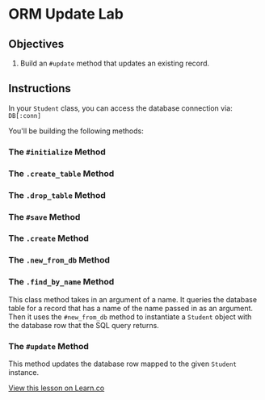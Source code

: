 # ORM Update Lab

## Objectives

1. Build an `#update` method that updates an existing record. 

## Instructions

<!-- In this lab we will be working with a `Student` class. Each student has an `id`, a `name` and a `grade`. Students should be initialized with an id that defaults to `nil`, a name and a grade.  -->

<!-- In this lab, our connection to the database is set up for you in the `config/environment.rb` file:

```ruby
DB = {:conn => SQLite3::Database.new("db/students.db")}
``` -->

In your `Student` class, you can access the database connection via: `DB[:conn]`

You'll be building the following methods:

### The `#initialize` Method

<!-- This method takes in three arguments, the id, name and grade. The id should default to `nil`.  -->

### The `.create_table` Method

<!-- This class method creates the students table with columns that match the attributes of our individual students: an id (which is the primary key), the name and the grade.  -->

### The `.drop_table` Method

<!-- This class method should be responsible for dropping the students table.  -->

### The `#save` Method

<!-- This instance method inserts a new row into the database using the attributes of the given object. This method *also* assigns the `id` attribute of the object once the row has been inserted into the database.  -->

### The `.create` Method

<!-- This method creates a student with two attributes, name and grade, and saves it into the students table. -->

### The `.new_from_db` Method

<!-- This class method takes an argument of an array. When we call this method we will pass it the array that is the row returned from the database by the execution of a SQL query. We can anticipate that this array will contain three elements in this order: the id, name and grade of a student.  -->
<!-- 
The `.new_from_db` method uses these three array elements to create a new `Student` object with these attributes.  -->

### The `.find_by_name` Method

This class method takes in an argument of a name. It queries the database table for a record that has a name of the name passed in as an argument. Then it uses the `#new_from_db` method to instantiate a `Student` object with the database row that the SQL query returns. 

### The `#update` Method

This method updates the database row mapped to the given `Student` instance. 


<a href='https://learn.co/lessons/orm-update-lab' data-visibility='hidden'>View this lesson on Learn.co</a>
